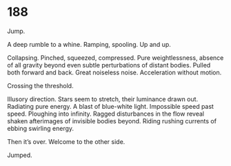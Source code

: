 # 188

Jump.

A deep rumble to a whine. Ramping, spooling. Up and up. 

Collapsing. Pinched, squeezed, compressed. Pure weightlessness, absence of all gravity beyond even subtle perturbations of distant bodies. Pulled both forward and back. Great noiseless noise. Acceleration without motion.

Crossing the threshold.

Illusory direction. Stars seem to stretch,  their luminance drawn out. Radiating pure energy. A blast of blue-white light. Impossible speed past speed. Ploughing into infinity. Ragged disturbances in the flow reveal shaken afterimages of invisible bodies beyond. Riding rushing currents of ebbing swirling energy. 

Then it’s over. Welcome to the other side.

Jumped.